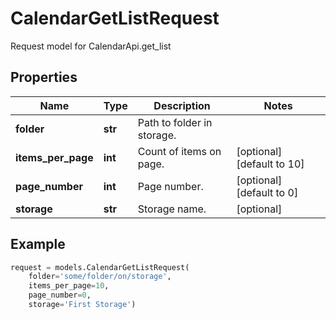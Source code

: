 # CalendarGetListRequest

Request model for CalendarApi.get_list

## Properties

Name | Type | Description | Notes
---- | ---- | ----------- | -----
**folder** |**str** |Path to folder in storage. |
**items_per_page** |**int** |Count of items on page. |[optional] [default to 10]
**page_number** |**int** |Page number. |[optional] [default to 0]
**storage** |**str** |Storage name. |[optional] 

## Example
```python
request = models.CalendarGetListRequest(
    folder='some/folder/on/storage',
    items_per_page=10,
    page_number=0,
    storage='First Storage')
```
